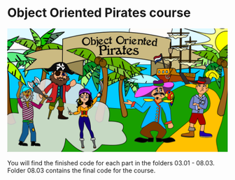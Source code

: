 # Object Oriented Pirates course

![Logo](https://github.com/pythonforeveryonetraining/objectorientedpirates/blob/main/logo.png)

You will find the finished code for each part in the folders 03.01 - 08.03.
Folder 08.03 contains the final code for the course.
